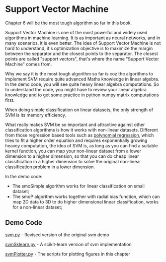 # Support Vector Machine

Chapter 6 will be the most tough algorithm so far in this book.

Support Vector Machine is one of the most powerful and widely used algorithms in machine learning. It is as important as neural networks, and in many scenarios, it is even better. The idea of Support Vector Machine is not hard to understand, it's optimization objective is to maximize the margin between the separator and the closest points to the separator. The closest points are called "support vectors", that's where the name "Support Vector Machine" comes from.

Why we say it is the most tough algorithm so far is coz the algorithms to implement SVM require quite advanced Maths knowledge in linear algebra. In the demo code, you will see quite heavy linear algebra computations. So to understand the code, you might have to review your linear algebra knowledge and to get some practice in python numpy matrix computations first.

When doing simple classification on linear datasets, the only strength of SVM is its memory efficiency.

What really makes SVM be so important and attractive against other classification algorithms is how it works with non-linear datasets. Different from those regression based tools such as [polynomial regression](https://en.wikipedia.org/wiki/Polynomial_regression), which tries to fit a higher order equation and requires exponentially growing heavey computation, the idea of SVM is, as long as you can find a suitable kernel function, you can map your non-linear dataset from a lower dimension to a higher dimension, so that you can do cheap linear classification in a higher dimension to solve the original non-linear classification problem in a lower dimension.

In the demo code:
- The smoSimple algorithm works for linear classification on small dataset;
- The smoP algorithm works together with radial bias function, which can map 2D data to 3D to do higher dimensional linear classification, works for a non-linear dataset;

## Demo Code

[svm.py](svm.py) - Revised version of the original svm demo

[svmSklearn.py](svmSklearn.py) - A scikit-learn version of svm implementation

[svmPlotter.py](svmPlotter.py) - The scripts for plotting figures in this chapter
